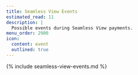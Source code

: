 ```yaml
---
title: Seamless View Events
estimated_read: 11
description: |
  Possible events during Seamless View payments.
menu_order: 2900
icon:
  content: event
  outlined: true
---
```


{% include seamless-view-events.md %}
